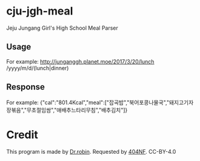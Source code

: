 # cju-jgh-meal
Jeju Jungang Girl's High School Meal Parser

## Usage
For example: http://junganggh.planet.moe/2017/3/20/lunch
/yyyy/m/d/(lunch|dinner)

## Response
For example: {"cal":"801.4Kcal","meal":["잡곡밥","북어포콩나물국","돼지고기자장볶음","무초절임쌈","애배추느타리무침","배추김치"]}

# Credit
This program is made by [Dr.robin](https://github.com/Dr-robin). Requested by [404NF](https://github.com/404NFND).
CC-BY-4.0
